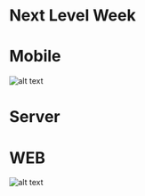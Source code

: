 # Next Level Week

# Mobile

![alt text](https://github.com/andersonmdn/next-level-week/_README/Mobile.jpeg?raw=true)

# Server

# WEB

![alt text](https://github.com/andersonmdn/next-level-week/_README/Server.png?raw=true)
